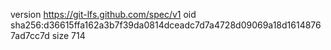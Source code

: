 version https://git-lfs.github.com/spec/v1
oid sha256:d36615ffa162a3b7f39da0814dceadc7d7a4728d09069a18d16148767ad7cc7d
size 714
